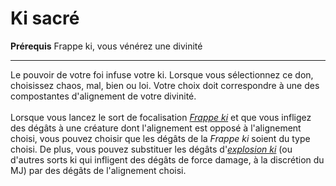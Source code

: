 # Ki sacré

<p><span id="ctl00_MainContent_DetailedOutput"><strong>Prérequis</strong> Frappe ki, vous vénérez une divinité<br></span></p>
<hr>
<p>Le pouvoir de votre foi infuse votre ki. Lorsque vous sélectionnez ce don, choisissez chaos, mal, bien ou loi. Votre choix doit correspondre à une des compostantes d'alignement de votre divinité.<br><br>Lorsque vous lancez le sort de focalisation <a href="https://2e.aonprd.com/Spells.aspx?ID=486"><em>Frappe ki</em></a> et que vous infligez des dégâts à une créature dont l'alignement est opposé à l'alignement choisi, vous pouvez choisir que les dégâts de la <em>Frappe ki</em> soient du type choisi. De plus, vous pouvez substituer les dégâts d'<a href="https://2e.aonprd.com/Spells.aspx?ID=484"><em>explosion ki</em></a> (ou d'autres sorts ki qui infligent des dégâts de force damage, à la discrétion du MJ) par des dégâts de l'alignement choisi.&nbsp;</p>